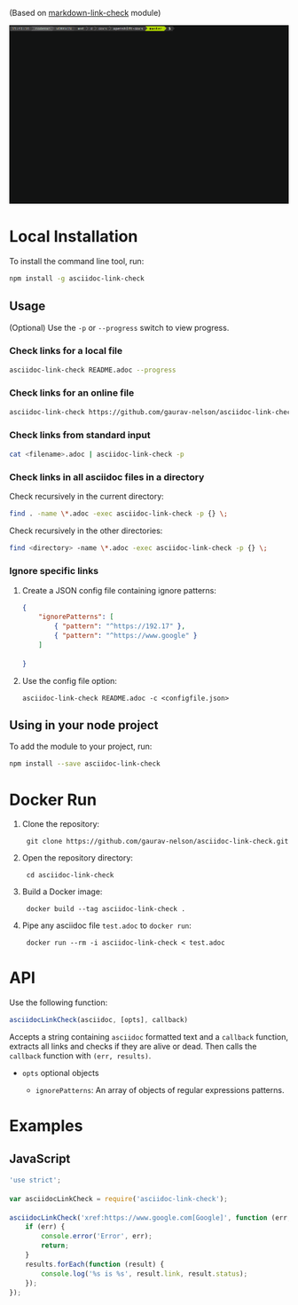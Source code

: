 (Based on [markdown-link-check](https://github.com/tcort/markdown-link-check) module)

<a href="https://asciinema.org/a/TsMPXxqz92aJIeYhUQTsxbpjn?autoplay=1"><img src="https://raw.githubusercontent.com/gaurav-nelson/asciidoc-link-check/master/scr-rec.gif"/></a>

Local Installation
==================

To install the command line tool, run:

``` bash
npm install -g asciidoc-link-check
```

Usage
-----

(Optional) Use the `-p` or `--progress` switch to view progress.

### Check links for a local file

``` bash
asciidoc-link-check README.adoc --progress
```

### Check links for an online file

``` bash
asciidoc-link-check https://github.com/gaurav-nelson/asciidoc-link-check/blob/master/README.adoc
```

### Check links from standard input

``` bash
cat <filename>.adoc | asciidoc-link-check -p
```

### Check links in all asciidoc files in a directory

Check recursively in the current directory:

``` bash
find . -name \*.adoc -exec asciidoc-link-check -p {} \;
```

Check recursively in the other directories:

``` bash
find <directory> -name \*.adoc -exec asciidoc-link-check -p {} \;
```

### Ignore specific links

1. Create a JSON config file containing ignore patterns:
    ```json
    {
        "ignorePatterns": [
            { "pattern": "^https://192.17" },
            { "pattern": "^https://www.google" }
        ]

    }
    ```
1. Use the config file option:
    ```
    asciidoc-link-check README.adoc -c <configfile.json>
    ```

Using in your node project
--------------------------

To add the module to your project, run:

``` bash
npm install --save asciidoc-link-check
```

Docker Run
==================
1. Clone the repository:

        git clone https://github.com/gaurav-nelson/asciidoc-link-check.git

2. Open the repository directory:

        cd asciidoc-link-check

3. Build a Docker image:

        docker build --tag asciidoc-link-check .

4. Pipe any asciidoc file `test.adoc` to `docker run`:

        docker run --rm -i asciidoc-link-check < test.adoc

API
===

Use the following function:

``` javascript
asciidocLinkCheck(asciidoc, [opts], callback)
```

Accepts a string containing `asciidoc` formatted text and a `callback` function,
extracts all links and checks if they are alive or dead. Then calls the
`callback` function with `(err, results)`.

- `opts` optional objects

  - `ignorePatterns`: An array of objects of regular expressions patterns.

Examples
========

JavaScript
----------

``` javascript
'use strict';

var asciidocLinkCheck = require('asciidoc-link-check');

asciidocLinkCheck('xref:https://www.google.com[Google]', function (err, results) {
    if (err) {
        console.error('Error', err);
        return;
    }
    results.forEach(function (result) {
        console.log('%s is %s', result.link, result.status);
    });
});
```
